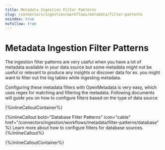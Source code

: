 ```yaml
---
title: Metadata Ingestion Filter Patterns
slug: /connectors/ingestion/workflows/metadata/filter-patterns
noindex: true
nofollow: true
---
```


# Metadata Ingestion Filter Patterns

The ingestion filter patterns are very useful when you have a lot of metadata available in your data source but 
some metadata might not be useful or relevant to produce any insights or discover data for ex. you might want to
filter out the log tables while ingesting metadata.

Configuring these metadata filters with OpenMetadata is very easy, which uses regex for matching and filtering the metadata. 
Following documents will guide you on how to configure filters based on the type of data source

{%inlineCalloutContainer%}

{%inlineCallout
    bold="Database Filter Patterns"
    icon="cable"
    href="/connectors/ingestion/workflows/metadata/filter-patterns/database" %}
Learn more about how to configure filters for database sources.
{%/inlineCallout%}

{%/inlineCalloutContainer%}



